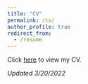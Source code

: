 ```yaml
---
title: "CV"
permalink: /cv/
author_profile: true
redirect_from:
  - /resume
---
```


Click [here](/files/Meisels_CV_3.20.22.pdf) to view my CV.

*Updated 3/20/2022*